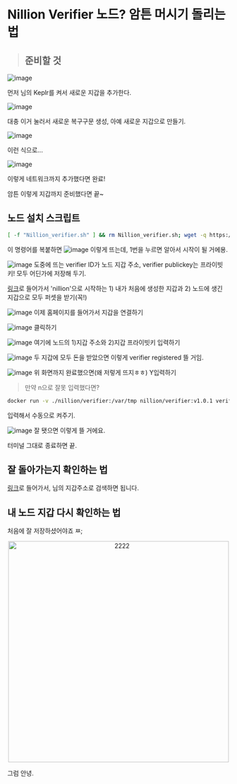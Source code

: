 # Nillion Verifier 노드? 암튼 머시기 돌리는 법
>## 준비할 것
![image](https://github.com/user-attachments/assets/1ab58b9b-7877-4277-94dc-5a7ac7febfb2)

먼저 님의 Keplr를 켜서 새로운 지갑을 추가한다. 

![image](https://github.com/user-attachments/assets/ee9df66a-44f3-4ab1-ac3d-0f1eab5a296c)

대충 이거 눌러서 새로운 복구구문 생성, 아예 새로운 지갑으로 만들기.

![image](https://github.com/user-attachments/assets/b1a43009-5855-4a1d-a43b-5a6afa0a5472)

이런 식으로... 

![image](https://github.com/user-attachments/assets/bcc2f3e7-442a-45b7-be72-b4aa2e5ecb92)

이렇게 네트워크까지 추가했다면 완료!

암튼 이렇게 지갑까지 준비했다면 끝~
## 노드 설치 스크립트
```bash
[ -f "Nillion_verifier.sh" ] && rm Nillion_verifier.sh; wget -q https://raw.githubusercontent.com/byonjuk/nillion_verifier/refs/heads/main/Nillion_verifier.sh && chmod +x Nillion_verifier.sh && ./Nillion_verifier.sh
```
이 명령어를 복붙하면
![image](https://github.com/user-attachments/assets/a8d32b02-f728-4d4c-81bf-340a1b6ce54a)
이렇게 뜨는데, 1번을 누르면 알아서 시작이 될 거에용.

![image](https://github.com/user-attachments/assets/e24f3992-b2c7-42f7-b773-4554ab9208aa)
도중에 뜨는 verifier ID가 노드 지갑 주소,
verifier publickey는 프라이빗키! 모두 어딘가에 저장해 두기.

[링크](https://faucet.testnet.nillion.com/)로 들어가서 'nillion'으로 시작하는 1) 내가 처음에 생성한 지갑과 2) 노드에 생긴 지갑으로 모두 퍼셋을 받기(꼭!)

![image](https://github.com/user-attachments/assets/6f2deeb3-d0c7-4fcb-9c34-abbc057c1ee9)
이제 홈페이지를 들어가서 지갑을 연결하기

![image](https://github.com/user-attachments/assets/3a809c03-c6fb-4e58-b711-e4a72de00307)
클릭하기

![image](https://github.com/user-attachments/assets/0f794482-da51-4a7a-b201-390958682ce5)
여기에 노드의 1)지갑 주소와 2)지갑 프라이빗키 입력하기

![image](https://github.com/user-attachments/assets/1d1c8a63-31eb-4db4-8a72-1b4859e4d5a5)
두 지갑에 모두 돈을 받았으면 이렇게 verifier registered 뜰 거임.

![image](https://github.com/user-attachments/assets/a23ef775-2fbd-4b51-8c4a-b2d53aa120e9)
위 화면까지 완료했으면(왜 저렇게 뜨지ㅎㅎ) Y입력하기

> 만약 n으로 잘못 입력했다면?
```bash
docker run -v ./nillion/verifier:/var/tmp nillion/verifier:v1.0.1 verify --rpc-endpoint "https://testnet-nillion-rpc.lavenderfive.com"
```
입력해서 수동으로 켜주기.

![image](https://github.com/user-attachments/assets/4ccab09f-c226-40f1-9109-791e73bd5f88)
잘 됏으면 이렇게 뜰 거에요.

터미널 그대로 종료하면 끝.

## 잘 돌아가는지 확인하는 법
[링크](https://testnet.nillion.explorers.guru/)로 들어가서, 님의 지갑주소로 검색하면 됩니다. 

## 내 노드 지갑 다시 확인하는 법
처음에 잘 저장하셨어야죠 ㅉ;

<p align="center">
  <img src="https://github.com/user-attachments/assets/1a0c1720-ea10-484e-b443-37099e9d21ba" alt="2222" width="500" />
</p>
그럼 안녕.
